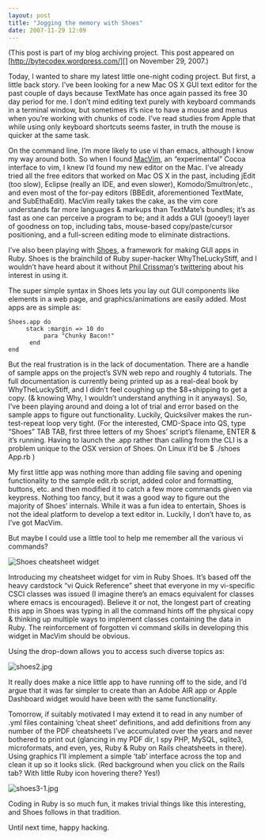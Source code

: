 ```yaml
---
layout: post
title: "Jogging the memory with Shoes"
date: 2007-11-29 12:09
---
```


(This post is part of my blog archiving project. This post appeared on
[http://bytecodex.wordpress.com/][] on November 29, 2007.)

Today, I wanted to share my latest little one-night coding project. But
first, a little back story. I’ve been looking for a new Mac OS X GUI
text editor for the past couple of days because TextMate has once again
passed its free 30 day period for me. I don’t mind editing text purely
with keyboard commands in a terminal window, but sometimes it’s nice to
have a mouse and menus when you’re working with chunks of code. I’ve
read studies from Apple that while using only keyboard shortcuts seems
faster, in truth the mouse is quicker at the same task.

On the command line, I’m more likely to use vi than emacs, although I
know my way around both. So when I found [MacVim][], an “experimental”
Cocoa interface to vim, I knew I’d found my new editor on the Mac. I’ve
already tried all the free editors that worked on Mac OS X in the past,
including jEdit (too slow), Eclipse (really an IDE, and even slower),
Komodo/Smultron/etc., and even most of the for-pay editors (BBEdit,
aforementioned TextMate, and SubEthaEdit). MacVim really takes the cake,
as the vim core understands far more languages & markups than TextMate’s
bundles; it’s as fast as one can perceive a program to be; and it adds a
GUI (gooey!) layer of goodness on top, including tabs, mouse-based
copy/paste/cursor positioning, and a full-screen editing mode to
eliminate distractions.

I’ve also been playing with [Shoes][], a framework for making GUI apps
in Ruby. Shoes is the brainchild of Ruby super-hacker WhyTheLuckyStiff,
and I wouldn’t have heard about it without [Phil Crissman][]‘s
[twittering][] about his interest in using it.

The super simple syntax in Shoes lets you lay out GUI components like
elements in a web page, and graphics/animations are easily added. Most
apps are as simple as:

    Shoes.app do
         stack :margin => 10 do
              para "Chunky Bacon!"
          end
    end

But the real frustration is in the lack of documentation. There are a
handle of sample apps on the project’s SVN web repo and roughly 4
tutorials. The full documentation is currently being printed up as a
real-deal book by WhyTheLuckyStiff, and I didn’t feel coughing up the
$8+shipping to get a copy. (& knowing Why, I wouldn’t understand
anything in it anyways). So, I’ve been playing around and doing a lot of
trial and error based on the sample apps to figure out functionality.
Luckily, Quicksilver makes the run-test-repeat loop very tight. (For the
interested, CMD-Space into QS, type “Shoes” TAB TAB, first three letters
of my Shoes’ script’s filename, ENTER & it’s running. Having to launch
the .app rather than calling from the CLI is a problem unique to the OSX
version of Shoes. On Linux it’d be $ ./shoes App.rb )

My first little app was nothing more than adding file saving and opening
functionality to the sample edit.rb script, added color and formatting,
buttons, etc. and then modified it to catch a few more commands given
via keypress. Nothing too fancy, but it was a good way to figure out the
majority of Shoes’ internals. While it was a fun idea to entertain,
Shoes is not the ideal platform to develop a text editor in. Luckily, I
don’t have to, as I’ve got MacVim.

But maybe I could use a little tool to help me remember all the various
vi commands?

![Shoes cheatsheet widget][]

Introducing my cheatsheet widget for vim in Ruby Shoes. It’s based off
the heavy cardstock “vi Quick Reference” sheet that everyone in my
vi-specific CSCI classes was issued (I imagine there’s an emacs
equivalent for classes where emacs is encouraged). Believe it or not,
the longest part of creating this app in Shoes was typing in all the
command hints off the physical copy & thinking up multiple ways to implement
classes containing the data in Ruby. The reinforcement of forgotten vi command
skills in developing this widget in MacVim should be obvious.

</p>
Using the drop-down allows you to access such diverse topics as:

![shoes2.jpg][]

It really does make a nice little app to have running off to the side,
and I’d argue that it was far simpler to create than an Adobe AIR app or
Apple Dashboard widget would have been with the same functionality.

Tomorrow, if suitably motivated I may extend it to read in any number of
.yml files containing ‘cheat sheet’ definitions, and add definitions
from any number of the PDF cheatsheets I’ve accumulated over the years
and never bothered to print out (glancing in my PDF dir, I spy PHP,
MySQL, sqlite3, microformats, and even, yes, Ruby & Ruby on Rails
cheatsheets in there). Using graphics I’ll implement a simple ‘tab’
interface across the top and clean it up so it looks slick. (Red
background when you click on the Rails tab? With little Ruby icon
hovering there? Yes!)

![shoes3-1.jpg][]

Coding in Ruby is so much fun, it makes trivial things like this
interesting, and Shoes follows in that tradition.

Until next time, happy hacking.

  [http://bytecodex.wordpress.com/]: http://bytecodex.wordpress.com/2007/11/29/jogging-the-memory-with-shoes/
  [MacVim]: http://code.google.com/p/macvim/
  [Shoes]: http://code.whytheluckystiff.net/shoes/
  [Phil Crissman]: http://philcrissman.com/
  [twittering]: http://twitter.com/philcrissman
  [Shoes cheatsheet widget]: http://bytecodex.files.wordpress.com/2007/11/shoes1.png?w=510-
  [shoes2.jpg]: http://bytecodex.files.wordpress.com/2007/11/shoes2.jpg?w=510
  [shoes3-1.jpg]: http://bytecodex.files.wordpress.com/2007/11/shoes3-1.jpg?w=510
